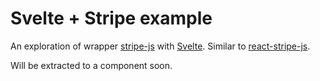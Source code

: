 # Svelte + Stripe example

An exploration of wrapper [stripe-js](https://stripe.com/docs/stripe-js) with [Svelte](https://svelte.dev). Similar to [react-stripe-js](https://stripe.com/docs/stripe-js/react).

Will be extracted to a component soon.
